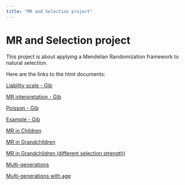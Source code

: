 ```yaml
---
title: "MR and Selection project"
---
```


# MR and Selection project

This project is about applying a Mendelian Randomization framework to natural selection.

Here are the links to the html documents:


[Liability scale - Gib](https://chorscroft.github.io/MR-and-selection/20210218.html)

[MR interpretation - Gib](https://chorscroft.github.io/MR-and-selection/20210323.html)

[Poisson - Gib](https://chorscroft.github.io/MR-and-selection/poisson.html)

[Example - Gib](https://chorscroft.github.io/MR-and-selection/example.html)

[MR in Children](https://chorscroft.github.io/MR-and-selection/MRinR_children.html)

[MR in Grandchildren](https://chorscroft.github.io/MR-and-selection/MR_grandchildren.html)

[MR in Grandchildren (different selection strength)](https://chorscroft.github.io/MR-and-selection/MR_grandchildren_12.html)

[Multi-generations](https://chorscroft.github.io/MR-and-selection/multigen.html)
           
[Multi-generations with age](https://chorscroft.github.io/MR-and-selection/multigen_with_age.html)   